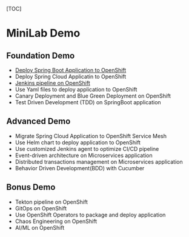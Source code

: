 [TOC]

# MiniLab Demo



## Foundation Demo



- [Deploy Spring Boot Application to OpenShift](./docs/deploy_spring_boot_app_to_ocp.md)
- Deploy Spring Cloud Applicatin to OpenShift
- [Jenkins pipeline on OpenShift](./docs/ocp_pipeline_jenkins.md)
- Use Yaml files to deploy application to OpenShift
- Canary Deployment and Blue Green Deployment on OpenShift
- Test Driven Development (TDD) on SpringBoot application



## Advanced Demo

- Migrate Spring Cloud Application to OpenShift Service Mesh
- Use Helm chart to deploy application to OpenShift
- Use customized Jenkins agent to optimize CI/CD pipeline
- Event-driven architecture on Microservices application
- Distributed transactions management on Microservices application
- Behavior Driven Development(BDD) with Cucumber



## Bonus Demo

- Tekton pipeline on OpenShift
- GitOps on OpenShift
- Use OpenShift Operators to package and deploy application
- Chaos Engineering on OpenShift
- AI/ML on OpenShift









